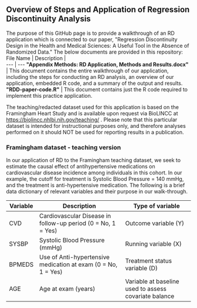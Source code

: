 ## Overview of Steps and Application of Regression Discontinuity Analysis

The purpose of this GitHub page is to provide a walkthrough of an RD application which is connected to our paper, "Regression Discontinuity Design in the Health and Medical Sciences: A Useful Tool in the Absence of Randomized Data." The below documents are provided in this repository: 
File Name | Description |  
--- | --- 
**"Appendix Methods: RD Application, Methods and Results.docx"** | This document contains the entire walkthrough of our application, including the steps for conducting an RD analysis, an overview of our application, embedded R code, and a summary of the output and results.
**"RDD-paper-code.R"** | This document contains just the R code required to implement this practice application.

The teaching/redacted dataset used for this application is based on the Framingham Heart Study and is available upon request via BioLINCC at https://biolincc.nhlbi.nih.gov/teaching/ . Please note that this particular dataset is intended for instructional purposes only, and therefore analyses performed on it should NOT be used for reporting results in a publication.


### Framingham dataset - teaching version
In our application of RD to the Framingham teaching dataset, we seek to estimate the causal effect of antihypertensive medications on cardiovascular disease incidence among individuals in this cohort. In our example, the cutoff for treatment is Systolic Blood Pressure = 140 mmHg, and the treatment is anti-hypertensive medication. The following is a brief data dictionary of relevant variables and their purpose in our walk-through. 

Variable | Description | Type of variable 
--- | --- | --- 
CVD | Cardiovascular Disease in follow-up period (0 = No, 1 = Yes) | Outcome variable (Y)
SYSBP | Systolic Blood Pressure (mmHg) | Running variable (X)
BPMEDS | Use of Anti-hypertensive medication at exam (0 = No, 1 = Yes) | Treatment status variable (D)
AGE | Age at exam (years) | Variable at baseline used to assess covariate balance
